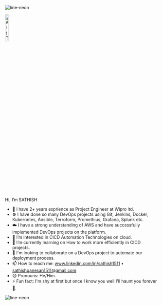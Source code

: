 ![line-neon](https://github.com/user-attachments/assets/8ea5ecfa-7c27-448f-8d78-bfa9f683b5a5)

<img src="https://github.com/user-attachments/assets/444e2dc4-7d46-4db8-818f-43c23b9584b1" alt="Alt Text" style="width:15%; height:15%;">

Hi, I’m SATHISH

- 🏢 I have 2+ years exprience as Project Engineer at Wipro ltd.
- ⚙️ I have done so many DevOps projects using Git, Jenkins, Docker, Kubernetes, Ansible, Terroform, Promethius, Grafana, Splunk etc.
- ☁️ I have a strong understanding of AWS and have successfully implemented DevOps projects on the platform.
- 👀 I’m interested in CICD Automation Technologies on cloud.
- 🌱 I’m currently learning on How to work more efficiently in CICD projects.
- 💞️ I'm looking to collaborate on a DevOps project to automate our deployment process.
- 📫 How to reach me: www.linkedin.com/in/sathish1511 • sathishganesan1511@gmail.com
- 😄 Pronouns: He/Him.
- ⚡ Fun fact: I'm shy at first but once I know you well I'll haunt you forever👻.


![line-neon](https://github.com/user-attachments/assets/8ea5ecfa-7c27-448f-8d78-bfa9f683b5a5)
<!---
Sathish-gun/Sathish-gun is a ✨ special ✨ repository because its `README.md` (this file) appears on your GitHub profile.
You can click the Preview link to take a look at your changes.
--->
